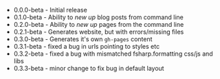 * 0.0.0-beta - Initial release
* 0.1.0-beta - Ability to *new up* blog posts from command line
* 0.2.0-beta - Ability to *new up* pages from the command line
* 0.2.1-beta - Generates website, but with errors/missing files
* 0.3.0-beta - Generates it's own `gh-pages` content
* 0.3.1-beta - fixed a bug in urls pointing to styles etc
* 0.3.2-beta - fixed a bug with mismatched fsharp.formatting css/js and libs
* 0.3.3-beta - minor change to fix bug in default layout